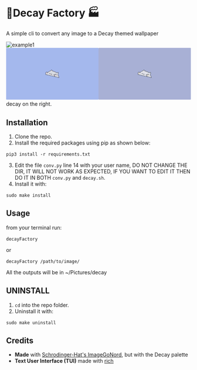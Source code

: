 # 🗼Decay Factory 🏭

A simple cli to convert any image to a Decay themed wallpaper

![example1](./1.jpg)
![example2](./2.jpg)
decay on the right.

## Installation
1. Clone the repo.
2. Install the required packages using pip as shown below:
```
pip3 install -r requirements.txt
```
3. Edit the file ```conv.py``` line 14 with your user name, DO NOT CHANGE THE DIR, IT WILL NOT WORK AS EXPECTED, IF YOU WANT TO EDIT IT THEN DO IT IN BOTH ```conv.py``` and ```decay.sh```.
4. Install it with:
```
sudo make install
```

## Usage
from your terminal run:
```
decayFactory
```
or
```
decayFactory /path/to/image/
```

 All the outputs will be in ~/Pictures/decay

 ## UNINSTALL
 1. ```cd``` into the repo folder.
 2. Uninstall it with:
 ```
 sudo make uninstall
 ```


 ## Credits
- **Made** with [Schrodinger-Hat's ImageGoNord](https://github.com/Schrodinger-Hat), but with the Decay palette
- **Text User Interface (TUI)** made with [rich](https://github.com/willmcgugan/rich)
